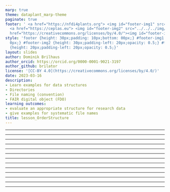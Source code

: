 ```yaml
---
marp: true
theme: dataplant_marp-theme
paginate: true
footer: ' <a href="https://nfdi4plants.org"> <img id="footer-img1" src="../../../img/_logos/DataPLANT/DataPLANT_logo_square_bg_transparent.svg"></a>
  <a href="https://ceplas.eu"> <img id="footer-img2" src="../../../img/_logos/CEPLAS/CEPLAS_Icon.jpeg"></a><a
  href="https://creativecommons.org/licenses/by/4.0/"><img id="footer-img3" src="../../../img/_logos/CreativeCommons/by.svg"></a> '
style: 'footer {height: 30px;padding: 10px;bottom: 00px;} #footer-img1 {height: 30px;padding-left:
  0px;} #footer-img2 {height: 30px;padding-left: 20px;opacity: 0.5;} #footer-img3
  {height: 20px;padding-left: 20px;opacity: 0.5;}'
layout: slides
author: Dominik Brilhaus
author_orcid: https://orcid.org/0000-0001-9021-3197
author_github: brilator
license: '[CC-BY 4.0](https://creativecommons.org/licenses/by/4.0/)'
date: 2023-03-16
description:
- Learn examples for data structures
- Directories
- File naming (convention)
- FAIR digital object (FDO)
learning outcomes:
- evaluate an appropriate structure for research data
- give examples for systematic file names
title: lesson_OrderStructure
---
```


<!-- Source to slide(s) -->
<!-- ../../bricks/lesson_OrderStructure-Directory_structures_and_file_naming.md -->


---

<!-- Source to slide(s) -->
<!-- ../../bricks/lesson_OrderStructure-Directory_structures_Why.md -->


---

<!-- Source to slide(s) -->
<!-- ../../bricks/lesson_OrderStructure-Logical_aspects.md -->


---

<!-- Source to slide(s) -->
<!-- ../../bricks/lesson_OrderStructure-Technical_aspects.md -->


---

<!-- Source to slide(s) -->
<!-- ../../bricks/lesson_OrderStructure-File_Naming.md -->


---

<!-- Source to slide(s) -->
<!-- ../../bricks/lesson_OrderStructure-File_Naming_Checklist_Technical.md -->


---

<!-- Source to slide(s) -->
<!-- ../../bricks/lesson_OrderStructure-File_Naming_Checklist_Cases.md -->


---

<!-- Source to slide(s) -->
<!-- ../../bricks/lesson_OrderStructure-File_Naming_Checklist.md -->


---

<!-- Source to slide(s) -->
<!-- ../../bricks/lesson_OrderStructure-Adding_dates_to_file_names.md -->


---

<!-- Source to slide(s) -->
<!-- ../../bricks/lesson_OrderStructure-Directory_structure_or_file_name.md -->


---

<!-- Source to slide(s) -->
<!-- ../../bricks/lesson_OrderStructure-To_rename_or_not_to_rename?.md -->


---

<!-- Source to slide(s) -->
<!-- ../../bricks/lesson_OrderStructure-"Agree_on_a_system".md -->


---

<!-- Source to slide(s) -->
<!-- ../../bricks/lesson_OrderStructure-Simple_solution.md -->


---
